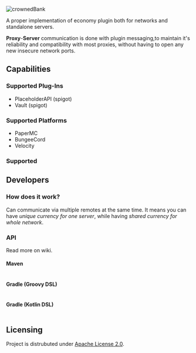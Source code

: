
![crownedBank](https://user-images.githubusercontent.com/32541639/176990489-7ec08aab-1f3d-48ec-989e-d7d8122f50f9.png)

A proper implementation of economy plugin both for networks and standalone servers. 

**Proxy**-**Server** communication is done with plugin messaging,to maintain it's reliability and compatibility with most proxies,
without having to open any new insecure network ports. 

## Capabilities
### Supported Plug-Ins 
- PlaceholderAPI (spigot)
- Vault (spigot)
### Supported Platforms
- PaperMC 
- BungeeCord
- Velocity
### Supported 

## Developers
### How does it work?
Can communicate via multiple remotes at the same time.
It means you can have *unique currency for one server*, while having *shared currency for whole network*.
### API
Read more on wiki.
#### Maven
```xml
```
#### Gradle (Groovy DSL)
```xml
```
#### Gradle (Kotlin DSL)
```xml
```

## Licensing
Project is distrubuted under [Apache License 2.0](https://choosealicense.com/licenses/apache-2.0/#).
